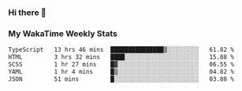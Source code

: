 ### Hi there 👋

<!--
**royschrauwen/royschrauwen** is a ✨ _special_ ✨ repository because its `README.md` (this file) appears on your GitHub profile.

Here are some ideas to get you started:

- 🔭 I’m currently working on ...
- 🌱 I’m currently learning ...
- 👯 I’m looking to collaborate on ...
- 🤔 I’m looking for help with ...
- 💬 Ask me about ...
- 📫 How to reach me: ...
- 😄 Pronouns: ...
- ⚡ Fun fact: ...
-->


### My WakaTime Weekly Stats
<!--START_SECTION:waka-->

```txt
TypeScript   13 hrs 46 mins  ███████████████▒░░░░░░░░░   61.82 %
HTML         3 hrs 32 mins   ████░░░░░░░░░░░░░░░░░░░░░   15.88 %
SCSS         1 hr 27 mins    █▓░░░░░░░░░░░░░░░░░░░░░░░   06.55 %
YAML         1 hr 4 mins     █▒░░░░░░░░░░░░░░░░░░░░░░░   04.82 %
JSON         51 mins         █░░░░░░░░░░░░░░░░░░░░░░░░   03.88 %
```

<!--END_SECTION:waka-->
